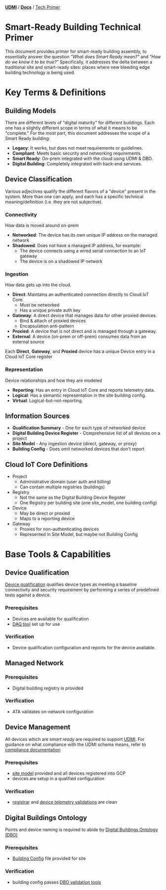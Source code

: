 [**UDMI**](../) / [**Docs**](./) / [Tech Primer](#)

# Smart-Ready Building Technical Primer

This document provides primer for smart-ready building assembly, to essentially
answer the question *"What does Smart Ready mean?"* and *"How do we know it to be
true?"* Specifically, it addresses the delta between a traditional site and
smart-ready sites: places where new bleeding edge building technology is being
used.

# Key Terms & Definitions

## Building Models

There are different levels of "digital maturity" for different buildings. Each
one has a slightly different scope in terms of what it means to be "complete."
For the most part, this document addresses the scope of a Smart Ready building:
-   **Legacy**: It works, but does not meet requirements or guidelines.
-   **Compliant**: Meets basic security and networking requirements.
-   **Smart Ready**: On-prem integrated with the cloud using UDMI & DBO.
-   **Digital Building**: Completely integrated with back-end services.

## Device Classification

Various adjectives qualify the different flavors of a "device" present in the
system. More than one can apply, and each has a specific technical
meaning/definition (i.e. they are not subjective).

### Connectivity

How data is moved around on-prem

-   **Networked**: The device has its own unique IP address on the managed network
-   **Shadowed**: Does not have a managed IP address, for example:
    -  The device connects using a wired serial connection to an IoT gateway
    -  The device is on a shadowed IP network

### Ingestion

How data gets up into the cloud.

-   **Direct**: Maintains an authenticated connection directly to Cloud IoT Core.
    -   Must be networked
    -   Has a unique private auth key
-   **Gateway**: A direct device that manages data for other proxied devices.
    -   Bind & attach of proxied devices
    -   Encapsulation anti-pattern
-   **Proxied**: A device that is not direct and is managed through a gateway.
-   **External**: A device (on-prem or off-prem) consumes data from an external
    source

Each **Direct**, **Gateway**, and **Proxied** device has a unique Device entry in a 
Cloud IoT Core register

### Representation

Device relationships and how they are modeled

-   **Reporting**: Has an entry in Cloud IoT Core and reports telemetry data.
-   **Logical**: Has a semantic representation in the site building config.
-   **Virtual**: Logical-but-not-reporting.

## Information Sources

-   **Qualification Summary** - One for each type of networked device
-   **Digital Building Device Register** - Comprehensive list of all devices on a project
-   **Site Model** - Any ingestion device (direct, gateway, or proxy)
-   **Building Config** - Does omit networked devices that don't report

## Cloud IoT Core Definitions

-   Project
    -   Administrative domain (user auth and billing)
    -   Can contain multiple registries (buildings)
-   Registry
    -   Not the same as the Digital Building Device Register
    -   One Registry per building site (one site_model, one building config)
-   Device
    -   May be direct or proxied
    -   Maps to a reporting device
-   Gateway
    -   Proxies for non-authenticating devices
    -   Represented in Site Model, but maybe not Building Config


# Base Tools & Capabilities

## Device Qualification 

[Device qualification](https://github.com/adrian-onesight/daq/blob/master/docs/qualification.md)
qualifies device types as meeting a baseline connectivity and security
requirement by performing a series of predefined tests against a device.

### Prerequisites

* Devices are available for qualification
* [DAQ tool](https://github.com/adrian-onesight/daq/) set up for use 

### Verification

* Device qualification configuration and reports for the device available.

## Managed Network 

### Prerequisites
* Digital building registry is provided 

### Verification
* ATA validates on-network configuration

## Device Management

All devices which are _smart ready_ are required to support
[UDMI](../README.md). For guidance on what compliance with the UDMI schema
means, refer to [compliance documentation](specs/compliance.md)

### Prerequisites

* [site model](specs/site_model.md) provided and all devices registered into GCP
* devices are setup in a qualified configuration

### Verification

* [registrar](tools/registrar.md) and [device telemetry validations](tools/validator.md) are clean

## Digital Buildings Ontology

Points and device naming is required to abide by 
[Digital Buildings Ontology (DBO)](https://github.com/google/digitalbuildings)

### Prerequisites

* [Building Config](https://github.com/google/digitalbuildings/blob/master/ontology/docs/building_config.md) file provided for site

### Verification

* building config passes 
[DBO validation tools](https://github.com/google/digitalbuildings/tree/master/tools/validators)
